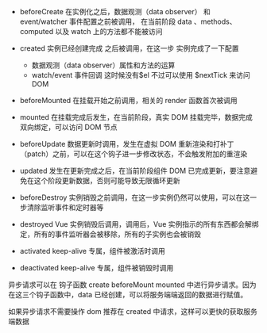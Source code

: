 - beforeCreate 在实例化之后，数据观测（data observer） 和 event/watcher 事件配置之前被调用，
  在当前阶段 data 、methods、computed 以及 watch 上的方法都不能被访问

- created 实例已经创建完成 之后被调用，在这一步 实例完成了一下配置

  - 数据观测（data observer）属性和方法的运算
  - watch/event 事件回调 这时候没有$el 不过可以使用 $nextTick 来访问 DOM

- beforeMounted 在挂载开始之前调用，相关的 render 函数首次被调用

- mounted 在挂载完成后发生，在当前阶段，真实 DOM 挂载完毕，数据完成双向绑定，可以访问 DOM 节点

- beforeUpdate 数据更新时调用，发生在虚拟 DOM 重新渲染和打补丁（patch）之前，可以在这个钩子进一步修改状态，不会触发附加的重渲染

- updated 发生在更新完成之后，在当前阶段组件 DOM 已完成更新，要注意避免在这个阶段更新数据，否则可能导致无限循环更新

- beforeDestroy 实例销毁之前调用，在这一步实例仍然可以使用，可以在这一步清除监听事件和定时器等

- destroyed Vue 实例销毁后调用，调用后，Vue 实例指示的所有东西都会解绑定，所有的事件监听器会被移除，所有的子实例也会被销毁

- activated keep-alive 专属，组件被激活时调用

- deactivated keep-alive 专属，组件被销毁时调用

异步请求可以在 钩子函数 create beforeMount mounted 中进行异步请求。因为在这三个钩子函数中，data 已经创建，可以将服务端端返回的数据进行赋值。

如果异步请求不需要操作 dom 推荐在 created 中请求，这样可以更快的获取服务端数据
